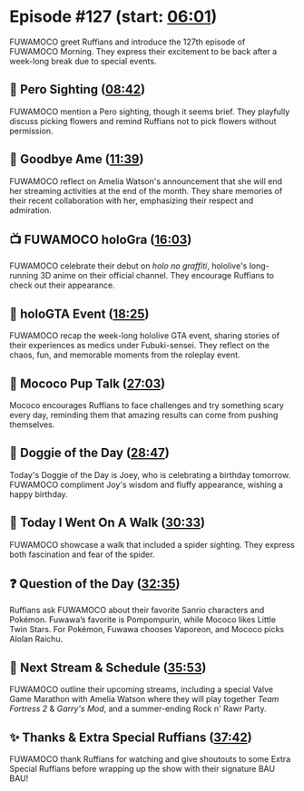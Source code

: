# Episode #127 (start: [06:01](https://youtu.be/aYFGvqTT66E?t=06m01s))

FUWAMOCO greet Ruffians and introduce the 127th episode of FUWAMOCO Morning. They express their excitement to be back after a week-long break due to special events.

## 👀 Pero Sighting ([08:42](https://youtu.be/aYFGvqTT66E?t=08m42s))

FUWAMOCO mention a Pero sighting, though it seems brief. They playfully discuss picking flowers and remind Ruffians not to pick flowers without permission.

## 🔎 Goodbye Ame ([11:39](https://youtu.be/aYFGvqTT66E?t=11m39s))

FUWAMOCO reflect on Amelia Watson's announcement that she will end her streaming activities at the end of the month. They share memories of their recent collaboration with her, emphasizing their respect and admiration.

## 📺 FUWAMOCO holoGra ([16:03](https://youtu.be/aYFGvqTT66E?t=16m03s))

FUWAMOCO celebrate their debut on *holo no graffiti*, hololive's long-running 3D anime on their official channel. They encourage Ruffians to check out their appearance.

## 🚗 holoGTA Event ([18:25](https://youtu.be/aYFGvqTT66E?t=18m25s))

FUWAMOCO recap the week-long hololive GTA event, sharing stories of their experiences as medics under Fubuki-sensei. They reflect on the chaos, fun, and memorable moments from the roleplay event.

## 📣 Mococo Pup Talk ([27:03](https://youtu.be/aYFGvqTT66E?t=27m03s))

Mococo encourages Ruffians to face challenges and try something scary every day, reminding them that amazing results can come from pushing themselves.

## 🐶 Doggie of the Day ([28:47](https://youtu.be/aYFGvqTT66E?t=28m47s))

Today's Doggie of the Day is Joey, who is celebrating a birthday tomorrow. FUWAMOCO compliment Joy's wisdom and fluffy appearance, wishing a happy birthday.

## 🚶 Today I Went On A Walk ([30:33](https://youtu.be/aYFGvqTT66E?t=30m33s))

FUWAMOCO showcase a walk that included a spider sighting. They express both fascination and fear of the spider.

## ❓ Question of the Day ([32:35](https://youtu.be/aYFGvqTT66E?t=32m35s))

Ruffians ask FUWAMOCO about their favorite Sanrio characters and Pokémon. Fuwawa’s favorite is Pompompurin, while Mococo likes Little Twin Stars. For Pokémon, Fuwawa chooses Vaporeon, and Mococo picks Alolan Raichu.

## 📅 Next Stream & Schedule ([35:53](https://youtu.be/aYFGvqTT66E?t=35m53s))

FUWAMOCO outline their upcoming streams, including a special Valve Game Marathon with Amelia Watson where they will play together *Team Fortress 2* & *Garry's Mod*, and a summer-ending Rock n' Rawr Party.

## ✨ Thanks & Extra Special Ruffians ([37:42](https://youtu.be/aYFGvqTT66E?t=37m42s))

FUWAMOCO thank Ruffians for watching and give shoutouts to some Extra Special Ruffians before wrapping up the show with their signature BAU BAU!
